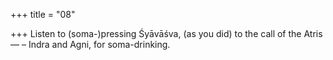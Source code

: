+++
title = "08"

+++
Listen to (soma-)pressing Śyāvāśva, (as you did) to the call of
the Atris—
– Indra and Agni, for soma-drinking.
